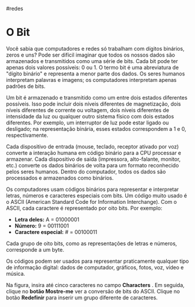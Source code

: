 #redes 
# O Bit

Você sabia que computadores e redes só trabalham com dígitos binários, zeros e uns? Pode ser difícil imaginar que todos os nossos dados são armazenados e transmitidos como uma série de bits. Cada bit pode ter apenas dois valores possíveis: 0 ou 1. O termo bit é uma abreviatura de "dígito binário" e representa a menor parte dos dados. Os seres humanos interpretam palavras e imagens; os computadores interpretam apenas padrões de bits.

Um bit é armazenado e transmitido como um entre dois estados diferentes possíveis. Isso pode incluir dois níveis diferentes de magnetização, dois níveis diferentes de corrente ou voltagem, dois níveis diferentes de intensidade da luz ou qualquer outro sistema físico com dois estados diferentes. Por exemplo, um interruptor de luz pode estar ligado ou desligado; na representação binária, esses estados correspondem a 1 e 0, respectivamente.

Cada dispositivo de entrada (mouse, teclado, receptor ativado por voz) converte a interação humana em código binário para a CPU processar e armazenar. Cada dispositivo de saída (impressora, alto-falante, monitor, etc.) converte os dados binários de volta para um formato reconhecido pelos seres humanos. Dentro do computador, todos os dados são processados ​​e armazenados como binários.

Os computadores usam códigos binários para representar e interpretar letras, números e caracteres especiais com bits. Um código muito usado é o ASCII (American Standard Code for Information Interchange). Com o ASCII, cada caractere é representado por oito bits. Por exemplo:

- **Letra deles:** A = 01000001
- **Número:** 9 = 00111001
- **Caractere especial:** # = 00100011

Cada grupo de oito bits, como as representações de letras e números, corresponde a um byte.

Os códigos podem ser usados ​​para representar praticamente qualquer tipo de informação digital: dados de computador, gráficos, fotos, voz, vídeo e música.

Na figura, insira até cinco caracteres no campo **Characters** . Em seguida, clique no **botão Mostre-me** ver a conversão de bits do ASCII. Clique no botão **Redefinir** para inserir um grupo diferente de caracteres.